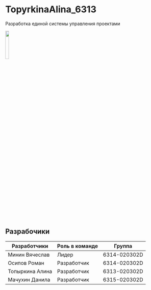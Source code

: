 # TopyrkinaAlina_6313
Разработка единой системы управления проектами

<img align="center" width="15%" src="https://github.com/algorithm-ssau/client/src/assets/img/navbar-logo.svg">   


## Разрабочики

|  Разработчики  |  Роль в команде  |  Группа  | 
|-------------------|-------------------|-------------------|
|Минин Вячеслав|  Лидер  |6314-020302D|
|Осипов Роман|  Разработчик  |6314-020302D|
|Топыркина Алина|  Разработчик  |6313-020302D|
|Мачухин Данила|  Разработчик  |6315-020302D|
